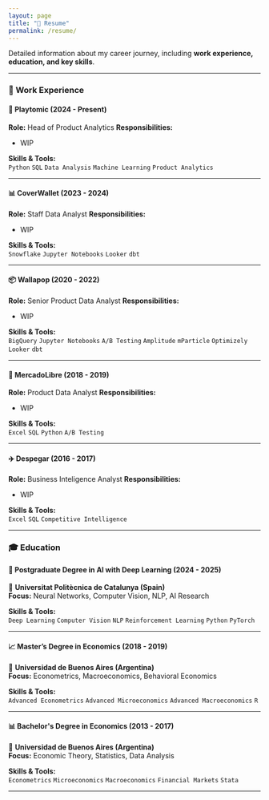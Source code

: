 ```yaml
---
layout: page
title: "📝 Resume"
permalink: /resume/
---
```


Detailed information about my career journey, including **work experience, education, and key skills**.

---

### **💼 Work Experience**  

#### **🚀 Playtomic (2024 - Present)**
**Role:** Head of Product Analytics
**Responsibilities:**  
- WIP

**Skills & Tools:**  
` Python ` ` SQL ` ` Data Analysis ` ` Machine Learning ` ` Product Analytics `

---

#### **📊 CoverWallet (2023 - 2024)**
**Role:** Staff Data Analyst
**Responsibilities:**  
- WIP

**Skills & Tools:**  
`Snowflake` `Jupyter Notebooks` `Looker` `dbt`

---

#### **📦 Wallapop (2020 - 2022)**
**Role:** Senior Product Data Analyst
**Responsibilities:**  
- WIP

**Skills & Tools:**  
`BigQuery` `Jupyter Notebooks` `A/B Testing` `Amplitude` `mParticle` `Optimizely` `Looker` `dbt`

---

#### **🛒 MercadoLibre (2018 - 2019)**
**Role:** Product Data Analyst
**Responsibilities:**  
- WIP

**Skills & Tools:**  
`Excel` `SQL` `Python` `A/B Testing`

---

#### **✈️ Despegar (2016 - 2017)**
**Role:** Business Inteligence Analyst
**Responsibilities:**  
- WIP

**Skills & Tools:**  
`Excel` `SQL` `Competitive Intelligence`

---

### **🎓 Education**  

#### **🤖 Postgraduate Degree in AI with Deep Learning (2024 - 2025)**
📍 **Universitat Politècnica de Catalunya (Spain)**  
**Focus:** Neural Networks, Computer Vision, NLP, AI Research  

**Skills & Tools:**  
`Deep Learning` `Computer Vision` `NLP` `Reinforcement Learning` `Python` `PyTorch` 

---

#### **📈 Master’s Degree in Economics (2018 - 2019)**
📍 **Universidad de Buenos Aires (Argentina)**  
**Focus:** Econometrics, Macroeconomics, Behavioral Economics  

**Skills & Tools:**  
`Advanced Econometrics` `Advanced Microeconomics` `Advanced Macroeconomics` `R`

---

#### **📊 Bachelor's Degree in Economics (2013 - 2017)**
📍 **Universidad de Buenos Aires (Argentina)**  
**Focus:** Economic Theory, Statistics, Data Analysis  

**Skills & Tools:**  
`Econometrics` `Microeconomics` `Macroeconomics` `Financial Markets` `Stata`

---